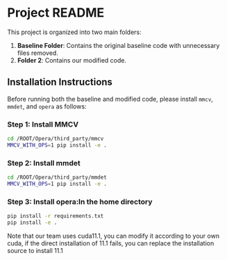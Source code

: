 # Project README

This project is organized into two main folders:
1. **Baseline Folder**: Contains the original baseline code with unnecessary files removed.
2. **Folder 2**: Contains our modified code.

## Installation Instructions
Before running both the baseline and modified code, please install `mmcv`, `mmdet`, and `opera` as follows:

### Step 1: Install MMCV
```bash
cd /ROOT/Opera/third_party/mmcv
MMCV_WITH_OPS=1 pip install -e .
```
### Step 2: Install mmdet
```bash
cd /ROOT/Opera/third_party/mmdet
MMCV_WITH_OPS=1 pip install -e .
```
### Step 3: Install opera:In the home directory
```bash
pip install -r requirements.txt
pip install -e .
```
Note that our team uses cuda11.1, you can modify it according to your own cuda, if the direct installation of 11.1 fails, you can replace the installation source to install 11.1
